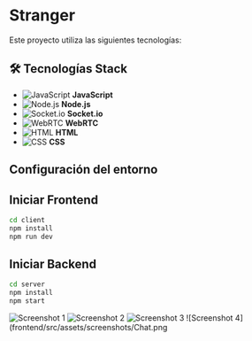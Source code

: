 # Stranger

Este proyecto utiliza las siguientes tecnologías:

## 🛠️ Tecnologías Stack
- ![JavaScript](https://img.shields.io/badge/JavaScript-323330?style=flat&logo=javascript&logoColor=F7DF1E) **JavaScript**
- ![Node.js](https://img.shields.io/badge/Node.js-43853D?style=flat&logo=node.js&logoColor=white) **Node.js**
- ![Socket.io](https://img.shields.io/badge/Socket.io-010101?style=flat&logo=socket.io&logoColor=white) **Socket.io**
- ![WebRTC](https://img.shields.io/badge/WebRTC-333333?style=flat&logo=webrtc&logoColor=white) **WebRTC**
- ![HTML](https://img.shields.io/badge/HTML-E34F26?style=flat&logo=html5&logoColor=white) **HTML**
- ![CSS](https://img.shields.io/badge/CSS-1572B6?style=flat&logo=css3&logoColor=white) **CSS**

## Configuración del entorno


## Iniciar Frontend

```bash
cd client
npm install
npm run dev
```

## Iniciar Backend

```bash
cd server
npm install
npm start
```


![Screenshot 1](frontend/src/assets/screenshots/Login.png)
![Screenshot 2](frontend/src/assets/screenshots/SignUp.png)
![Screenshot 3](frontend/src/assets/screenshots/Chat-sk.png)
![Screenshot 4](frontend/src/assets/screenshots/Chat.png
